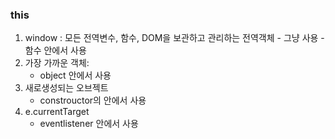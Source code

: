 


### this
1. window : 모든 전역변수, 함수, DOM을 보관하고 관리하는 전역객체
	   - 그냥 사용
	   - 함수 안에서 사용
2. 가장 가까운 객체:
	- object 안에서 사용
3. 새로생성되는 오브젝트
	- constrouctor의 안에서 사용
4. e.currentTarget
	- eventlistener 안에서 사용

